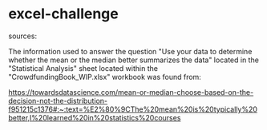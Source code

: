 # excel-challenge
sources:

The information used to answer the question "Use your data to determine whether the mean or the median better summarizes the data" located in the "Statistical Analysis" sheet located within the "CrowdfundingBook_WIP.xlsx" workbook was found from:

https://towardsdatascience.com/mean-or-median-choose-based-on-the-decision-not-the-distribution-f951215c1376#:~:text=%E2%80%9CThe%20mean%20is%20typically%20better,I%20learned%20in%20statistics%20courses
